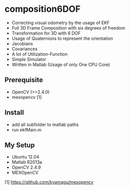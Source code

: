 composition6DOF
===============

* Correcting visual odometry by the usage of EKF
* Full 3D Frame Composition with six degrees of freedom
* Transformation for 3D with 6 DOF
* Usage of Quaternions to represent the orientation
* Jacobians
* Covariances
* A lot of Utilization-Function
* Simple Simulator
* Written in Matlab (Usage of only One CPU Core)

## Prerequisite
* OpenCV (>=2.4.0)
* mexopencv [1]

## Install
* add all subfolder to matlab paths
* run ekfMain.m

## My Setup
* Ubuntu 12.04
* Matlab R2013a
* OpenCV 2.4.9
* MEXOpenCV

[1] https://github.com/kyamagu/mexopencv

